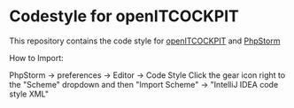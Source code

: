 # Codestyle for openITCOCKPIT
This repository contains the code style for [openITCOCKPIT](https://github.com/it-novum/openITCOCKPIT) and [PhpStorm](https://www.jetbrains.com/phpstorm/)


How to Import:

PhpStorm -> preferences -> Editor -> Code Style 
Click the gear icon right to the "Scheme" dropdown and then "Import Scheme" -> "IntelliJ IDEA code style XML"
